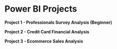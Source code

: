 # Power BI Projects

**Project 1 - Professionals Survey Analysis (Beginner)**

**Project 2 - Credit Card Financial Analysis**

**Project 3 - Ecommerce Sales Analysis**
